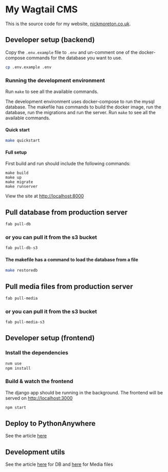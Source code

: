 # My Wagtail CMS

This is the source code for my website, [nickmoreton.co.uk](https://www.nickmoreton.co.uk).

## Developer setup (backend)

Copy the `.env.example` file to `.env` and un-comment one of the docker-compose commands for the database you want to use.

```bash
cp .env.example .env
```

### Running the development environment

Run `make` to see all the available commands.

The development environment uses docker-compose to run the mysql database. The makefile has commands to build the docker image, run the database, run the migrations and run the server. Run `make` to see all the available commands.

#### Quick start

```bash
make quickstart
```

#### Full setup

First build and run should include the following commands:

```
make build
make up
make migrate
make runserver
```

View the site at <http://localhost:8000>


## Pull database from production server

```bash
fab pull-db
```
### or you can pull it from the s3 bucket

```bash
fab pull-db-s3
```

#### The makefile has a command to load the database from a file

```bash
make restoredb
```

## Pull media files from production server

```bash
fab pull-media
```

### or you can pull it from the s3 bucket

```bash
fab pull-media-s3
```

## Developer setup (frontend)

### Install the dependencies

```bash
nvm use
npm install
```

### Build & watch the frontend

The django app should be running in the background. The frontend will be served on <http://localhost:3000>

```bash
npm start
```

## Deploy to PythonAnywhere

See the article [here](https://staging.nickmoreton.co.uk/articles/deploy-wagtail-cms-to-pythonanywhere/starting-a-deployment/)

## Development utils

See the article [here](https://github.com/wagtail-examples/tutorial-deploy-pythonanywhere-paid/blob/main/docs/more/e-database-backup-and-restore.md) for DB and [here](https://github.com/wagtail-examples/tutorial-deploy-pythonanywhere-paid/blob/main/docs/more/f-media-files-backup-and-restore.md) for Media files
